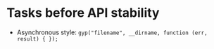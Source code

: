 Tasks before API stability
==========================

* Asynchronous style:  `gyp("filename", __dirname, function (err, result) { });`
